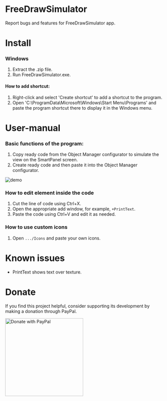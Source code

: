# FreeDrawSimulator
Report bugs and features for FreeDrawSimulator app.

# Install
### Windows
1. Extract the .zip file.
2. Run FreeDrawSimulator.exe.

#### How to add shortcut:
1. Right-click and select 'Create shortcut' to add a shortcut to the program.
2. Open 'C:\ProgramData\Microsoft\Windows\Start Menu\Programs' and paste the program shortcut there to display it in the Windows menu.

# User-manual
### Basic functions of the program:
1. Copy ready code from the Object Manager configurator to simulate the view on the SmartPanel screen.
2. Create ready code and then paste it into the Object Manager configurator.

![demo](https://github.com/jnalepka/FreeDrawSimulator/assets/70645322/d5a3136b-43d1-4e06-89c6-dc49fe9c9f86)

### How to edit element inside the code
1. Cut the line of code using Ctrl+X.
2. Open the appropriate add window, for example, `+PrintText`.
3. Paste the code using Ctrl+V and edit it as needed.

### How to use custom icons
1. Open `.../Icons` and paste your own icons.

# Known issues
- PrintText shows text over texture.

# Donate
If you find this project helpful, consider supporting its development by making a donation through PayPal.

<a href="https://paypal.me/plejader">
  <img src="https://github.com/andreostrovsky/donate-with-paypal/blob/master/PNG/blue.png" alt="Donate with PayPal" width="250">
</a>




